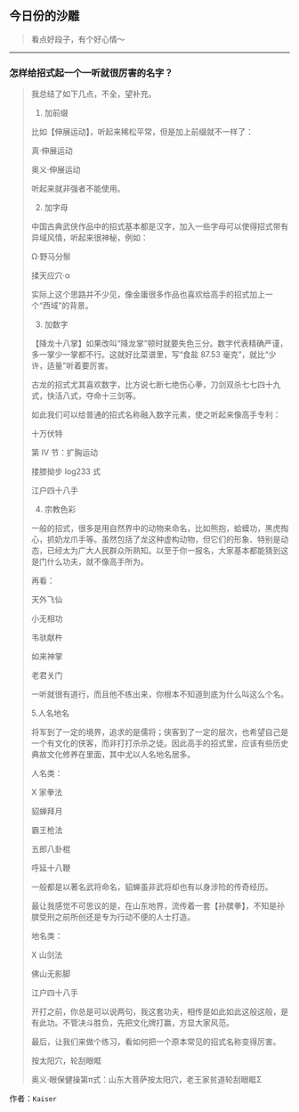 ## 今日份的沙雕

> 看点好段子，有个好心情～


 
---

### 怎样给招式起一个一听就很厉害的名字？

> 我总结了如下几点，不全，望补充。
> 
> 1. 加前缀
> 
> 比如【伸展运动】，听起来稀松平常，但是加上前缀就不一样了：
> 
> 真·伸展运动
> 
> 奥义·伸展运动
> 
> 听起来就非强者不能使用。
> 
> 2. 加字母
> 
> 中国古典武侠作品中的招式基本都是汉字，加入一些字母可以使得招式带有异域风情，听起来很神秘，例如：
> 
> Ω·野马分鬃
> 
> 揉天应穴·α
> 
> 实际上这个思路并不少见，像金庸很多作品也喜欢给高手的招式加上一个“西域”的背景。
> 
> 3. 加数字
> 
> 【降龙十八掌】如果改叫“降龙掌”顿时就要失色三分。数字代表精确严谨，多一掌少一掌都不行。这就好比菜谱里，写“食盐 87.53 毫克”，就比“少许，适量”听着要厉害。
> 
> 古龙的招式尤其喜欢数字，比方说七断七绝伤心拳，刀剑双杀七七四十九式，快活八式，夺命十三剑等。
> 
> 如此我们可以给普通的招式名称融入数字元素，使之听起来像高手专利：
> 
> 十万伏特
> 
> 第 IV 节：扩胸运动
> 
> 搂膝拗步 log233 式
> 
> 江户四十八手
> 
> 4. 宗教色彩
> 
> 一般的招式，很多是用自然界中的动物来命名，比如熊抱，蛤蟆功，黑虎掏心，抓奶龙爪手等。虽然包括了龙这种虚构动物，但它们的形象、特别是动态，已经太为广大人民群众所熟知。以至于你一报名，大家基本都能猜到这是门什么功夫，就不像高手所为。
> 
> 再看：
> 
> 天外飞仙
> 
> 小无相功
> 
> 韦驮献杵
> 
> 如来神掌
> 
> 老君关门
> 
> 一听就很有道行，而且他不练出来，你根本不知道到底为什么叫这么个名。
> 
> 5.人名地名
> 
> 将军到了一定的境界，追求的是儒将；侠客到了一定的层次，也希望自己是一个有文化的侠客，而非打打杀杀之徒。因此高手的招式里，应该有些历史典故文化修养在里面，其中尤以人名地名居多。
> 
> 人名类：
> 
> X 家拳法
> 
> 貂蝉拜月
> 
> 霸王枪法
> 
> 五郎八卦棍
> 
> 呼延十八鞭
> 
> 一般都是以著名武将命名，貂蝉虽非武将却也有以身涉险的传奇经历。
> 
> 最让我感觉不可思议的是，在山东地界，流传着一套【孙膑拳】，不知是孙膑受刑之前所创还是专为行动不便的人士打造。
> 
> 地名类：
> 
> X 山剑法
> 
> 佛山无影脚
> 
> 江户四十八手
> 
> 开打之前，你总是可以说两句，我这套功夫，相传是如此如此这般这般，是有此功。不管决斗胜负，先把文化牌打赢，方显大家风范。
> 
> 最后，让我们来做个练习，看如何把一个原本常见的招式名称变得厉害。
> 
> 按太阳穴，轮刮眼眶
> 
> 奥义·眼保健操第π式：山东大菩萨按太阳穴，老王家贫道轮刮眼眶Σ


作者：`Kaiser`